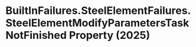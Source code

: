 # BuiltInFailures.SteelElementFailures.SteelElementModifyParametersTaskNotFinished Property (2025)

﻿